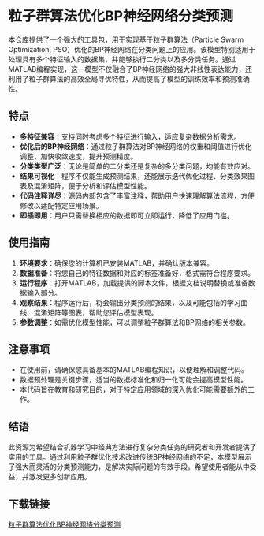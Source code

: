# 粒子群算法优化BP神经网络分类预测

本仓库提供了一个强大的工具包，用于实现基于粒子群算法（Particle Swarm Optimization, PSO）优化的BP神经网络在分类问题上的应用。该模型特别适用于处理具有多个特征输入的数据集，并能够执行二分类以及多分类任务。通过MATLAB编程实现，这一模型不仅融合了BP神经网络的强大非线性表达能力，还利用了粒子群算法的高效全局寻优特性，从而提高了模型的训练效率和预测准确性。

## 特点

- **多特征兼容**：支持同时考虑多个特征进行输入，适应复杂数据分析需求。
- **优化后的BP神经网络**：通过粒子群算法对BP神经网络的权重和阈值进行优化调整，加快收敛速度，提升预测精度。
- **分类类型广泛**：无论是简单的二分类还是复杂的多分类问题，均能有效应对。
- **结果可视化**：程序不仅能生成预测结果，还能展示迭代优化过程、分类效果图表及混淆矩阵，便于分析和评估模型性能。
- **代码注释详尽**：源码内部包含了丰富注释，帮助用户快速理解算法流程，方便修改以适配特定应用场景。
- **即插即用**：用户只需替换相应的数据即可立即运行，降低了应用门槛。

## 使用指南

1. **环境要求**：确保您的计算机已安装MATLAB，并确认版本兼容。
2. **数据准备**：将您自己的特征数据和对应的标签准备好，格式需符合程序要求。
3. **运行程序**：打开MATLAB，加载提供的脚本文件，根据文档说明替换或准备数据输入部分。
4. **观察结果**：程序运行后，将会输出分类预测的结果，以及可能包括的学习曲线、混淆矩阵等图表，帮助您评估模型表现。
5. **参数调整**：如需优化模型性能，可以调整粒子群算法和BP网络的相关参数。

## 注意事项

- 在使用前，请确保您具备基本的MATLAB编程知识，以便理解和调整代码。
- 数据预处理是关键步骤，适当的数据标准化和归一化可能会提高模型性能。
- 本代码旨在教育和研究目的，对于特定应用领域的深入优化可能需要额外的工作。

## 结语

此资源为希望结合机器学习中经典方法进行复杂分类任务的研究者和开发者提供了实用的工具。通过利用粒子群优化技术改进传统BP神经网络的不足，本模型展示了强大而灵活的分类预测能力，是解决实际问题的有效手段。希望使用者能从中受益，并激发更多创新应用。

## 下载链接

[粒子群算法优化BP神经网络分类预测](https://pan.quark.cn/s/6cfb08ddabf0)